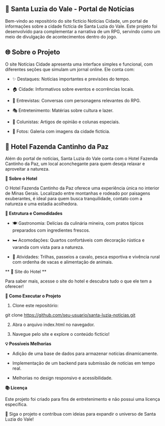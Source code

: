 ## 📰 Santa Luzia do Vale - Portal de Notícias

Bem-vindo ao repositório do site fictício Notícias Cidade, um portal de informações sobre a cidade fictícia de Santa Luzia do Vale. Este projeto foi desenvolvido para complementar a narrativa de um RPG, servindo como um meio de divulgação de acontecimentos dentro do jogo.

## 🌐 Sobre o Projeto

O site Notícias Cidade apresenta uma interface simples e funcional, com diferentes seções que simulam um jornal online. Ele conta com:

* ✨ Destaques: Notícias importantes e previsões do tempo.

* 🏠 Cidade: Informativos sobre eventos e ocorrências locais.

* 🎤 Entrevistas: Conversas com personagens relevantes do RPG.

* 🎭 Entretenimento: Matérias sobre cultura e lazer.

* 📝 Colunistas: Artigos de opinião e colunas especiais.

* 📸 Fotos: Galeria com imagens da cidade fictícia.

## 🏡 Hotel Fazenda Cantinho da Paz

Além do portal de notícias, Santa Luzia do Vale conta com o Hotel Fazenda Cantinho da Paz, um local aconchegante para quem deseja relaxar e aproveitar a natureza.

**🌿  Sobre o Hotel**

O Hotel Fazenda Cantinho da Paz oferece uma experiência única no interior de Minas Gerais. Localizado entre montanhas e rodeado por paisagens exuberantes, é ideal para quem busca tranquilidade, contato com a natureza e uma estadia acolhedora.

**🏨 Estrutura e Comodidades**

* 🍽️ Gastronomia: Delícias da culinária mineira, com pratos típicos preparados com ingredientes frescos.

* 🛏️ Acomodações: Quartos confortáveis com decoração rústica e varanda com vista para a natureza.

* 🐴 Atividades: Trilhas, passeios a cavalo, pesca esportiva e vivência rural com ordenha de vacas e alimentação de animais.

** 📌 Site do Hotel **

Para saber mais, acesse o site do hotel e descubra tudo o que ele tem a oferecer!

**🔧 Como Executar o Projeto**

1. Clone este repositório:

git clone https://github.com/seu-usuario/santa-luzia-noticias.git

2. Abra o arquivo index.html no navegador.

3. Navegue pelo site e explore o conteúdo fictício!

**💡 Possíveis Melhorias**

* Adição de uma base de dados para armazenar notícias dinamicamente.

* Implementação de um backend para submissão de notícias em tempo real.

* Melhorias no design responsivo e acessibilidade.

**📚 Licença**

Este projeto foi criado para fins de entretenimento e não possui uma licença específica.

👀 Siga o projeto e contribua com ideias para expandir o universo de Santa Luzia do Vale!
